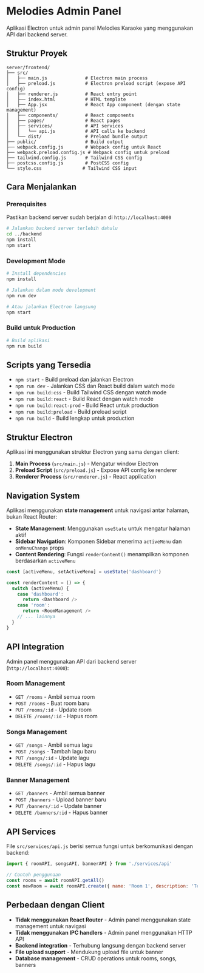 # Melodies Admin Panel

Aplikasi Electron untuk admin panel Melodies Karaoke yang menggunakan API dari backend server.

## Struktur Proyek

```
server/frontend/
├── src/
│   ├── main.js              # Electron main process
│   ├── preload.js           # Electron preload script (expose API config)
│   ├── renderer.js          # React entry point
│   ├── index.html           # HTML template
│   ├── App.jsx              # React App component (dengan state management)
│   ├── components/          # React components
│   ├── pages/               # React pages
│   ├── services/            # API services
│   │   └── api.js           # API calls ke backend
│   └── dist/                # Preload bundle output
├── public/                  # Build output
├── webpack.config.js        # Webpack config untuk React
├── webpack.preload.config.js # Webpack config untuk preload
├── tailwind.config.js       # Tailwind CSS config
├── postcss.config.js        # PostCSS config
└── style.css               # Tailwind CSS input
```

## Cara Menjalankan

### Prerequisites

Pastikan backend server sudah berjalan di `http://localhost:4000`

```bash
# Jalankan backend server terlebih dahulu
cd ../backend
npm install
npm start
```

### Development Mode

```bash
# Install dependencies
npm install

# Jalankan dalam mode development
npm run dev

# Atau jalankan Electron langsung
npm start
```

### Build untuk Production

```bash
# Build aplikasi
npm run build
```

## Scripts yang Tersedia

- `npm start` - Build preload dan jalankan Electron
- `npm run dev` - Jalankan CSS dan React build dalam watch mode
- `npm run build:css` - Build Tailwind CSS dengan watch mode
- `npm run build:react` - Build React dengan watch mode
- `npm run build:react-prod` - Build React untuk production
- `npm run build:preload` - Build preload script
- `npm run build` - Build lengkap untuk production

## Struktur Electron

Aplikasi ini menggunakan struktur Electron yang sama dengan client:

1. **Main Process** (`src/main.js`) - Mengatur window Electron
2. **Preload Script** (`src/preload.js`) - Expose API config ke renderer
3. **Renderer Process** (`src/renderer.js`) - React application

## Navigation System

Aplikasi menggunakan **state management** untuk navigasi antar halaman, bukan React Router:

- **State Management**: Menggunakan `useState` untuk mengatur halaman aktif
- **Sidebar Navigation**: Komponen Sidebar menerima `activeMenu` dan `onMenuChange` props
- **Content Rendering**: Fungsi `renderContent()` menampilkan komponen berdasarkan `activeMenu`

```javascript
const [activeMenu, setActiveMenu] = useState('dashboard')

const renderContent = () => {
  switch (activeMenu) {
    case 'dashboard':
      return <Dashboard />
    case 'room':
      return <RoomManagement />
    // ... lainnya
  }
}
```

## API Integration

Admin panel menggunakan API dari backend server (`http://localhost:4000`):

### Room Management

- `GET /rooms` - Ambil semua room
- `POST /rooms` - Buat room baru
- `PUT /rooms/:id` - Update room
- `DELETE /rooms/:id` - Hapus room

### Songs Management

- `GET /songs` - Ambil semua lagu
- `POST /songs` - Tambah lagu baru
- `PUT /songs/:id` - Update lagu
- `DELETE /songs/:id` - Hapus lagu

### Banner Management

- `GET /banners` - Ambil semua banner
- `POST /banners` - Upload banner baru
- `PUT /banners/:id` - Update banner
- `DELETE /banners/:id` - Hapus banner

## API Services

File `src/services/api.js` berisi semua fungsi untuk berkomunikasi dengan backend:

```javascript
import { roomAPI, songsAPI, bannerAPI } from './services/api'

// Contoh penggunaan
const rooms = await roomAPI.getAll()
const newRoom = await roomAPI.create({ name: 'Room 1', description: 'Test room' })
```

## Perbedaan dengan Client

- **Tidak menggunakan React Router** - Admin panel menggunakan state management untuk navigasi
- **Tidak menggunakan IPC handlers** - Admin panel menggunakan HTTP API
- **Backend integration** - Terhubung langsung dengan backend server
- **File upload support** - Mendukung upload file untuk banner
- **Database management** - CRUD operations untuk rooms, songs, banners

